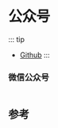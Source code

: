 # 公众号

::: tip

* [Github](https://github.com/xiaper/wechat)
:::

### 微信公众号

<img :src="$withBase('/image/qrcode_xiaperio_430.jpg')" style="width:250px;"/>

## 参考
